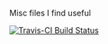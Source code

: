 Misc files I find useful

[![Travis-CI Build Status](https://travis-ci.org/EllaKaye/EMK.svg?branch=master)](https://travis-ci.org/EllaKaye/EMK)
